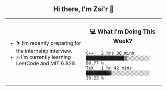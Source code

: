 <h2 align="center"> Hi there, I'm Zsi'r 👋 </h2>

<table>
    <tr>
        <td valign="center" width="50%">
            <ul>
                <li> ⛷️ I’m recently preparing for the internship interview.</li>
                <li> 🔥 I’m currently learning LeetCode and MIT 6.828.</li>
            </ul>
        </td>
       <td valign="top" width="50%">

<h3 align="center"> 💻 What I'm Doing This Week? </h3>

<!--START_SECTION:waka-->
```text
C++   2 hrs 38 mins   ███████████████▒░░░░░░░░░   60.77 % 
TeX   1 hr 42 mins    █████████▓░░░░░░░░░░░░░░░   39.23 % 
```
<!--END_SECTION:waka-->
</td></tr>
</table>
